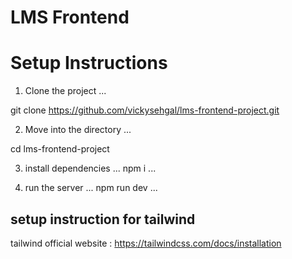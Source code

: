 # LMS Frontend
# Setup Instructions

1. Clone the project
...

git clone https://github.com/vickysehgal/lms-frontend-project.git

2. Move into the directory
...

cd lms-frontend-project

3. install dependencies
...
npm i
...

4. run the server
...
npm run dev
...

## setup instruction for tailwind
tailwind official website : https://tailwindcss.com/docs/installation




